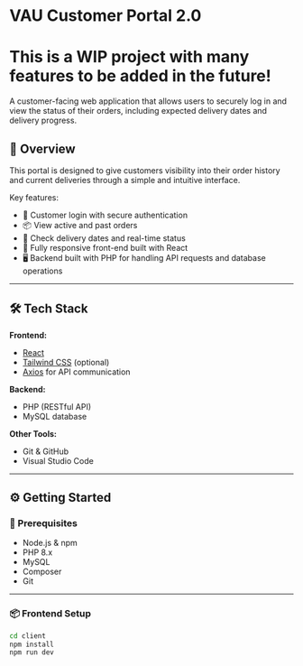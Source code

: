 # VAU Customer Portal 2.0

# This is a WIP project with many features to be added in the future!

A customer-facing web application that allows users to securely log in and view the status of their orders, including expected delivery dates and delivery progress.

## 🚀 Overview

This portal is designed to give customers visibility into their order history and current deliveries through a simple and intuitive interface.

Key features:
- 🔐 Customer login with secure authentication
- 📦 View active and past orders
- 🚚 Check delivery dates and real-time status
- 📱 Fully responsive front-end built with React
- 🖥️ Backend built with PHP for handling API requests and database operations

---

## 🛠️ Tech Stack

**Frontend:**
- [React](https://reactjs.org/)
- [Tailwind CSS](https://tailwindcss.com/) (optional)
- [Axios](https://axios-http.com/) for API communication

**Backend:**
- PHP (RESTful API)
- MySQL database

**Other Tools:**
- Git & GitHub
- Visual Studio Code

---

## ⚙️ Getting Started

### 🧩 Prerequisites

- Node.js & npm
- PHP 8.x
- MySQL
- Composer
- Git

---

### 📦 Frontend Setup

```bash
cd client
npm install
npm run dev
